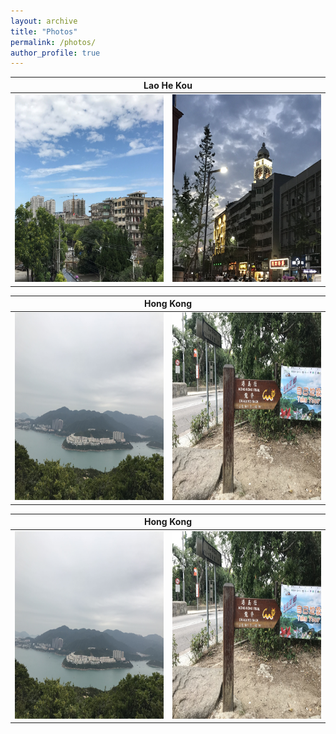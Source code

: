 ```yaml
---
layout: archive
title: "Photos"
permalink: /photos/
author_profile: true
---
```

<table>
    <thead>
        <tr>
            <th colspan="2">Lao He Kou</th>
        </tr>
    </thead>
    <tbody>
        <tr>
          <td valign="top"><img src='/images/老河口1.jpg' alt="Lao He Kou1" width=250 height=300/></td>
          <td valign="top"><img src='/images/老河口2.jpg' alt="Lao He Kou2" width=250 height=300/></td>
        </tr>
    </tbody>
</table>

<table>
    <thead>
        <tr>
            <th colspan="2">Hong Kong</th>
        </tr>
    </thead>
    <tbody>
        <tr>
          <td valign="top"><img src='/images/龙脊1.jpg' alt="Lao He Kou1" width=250 height=300/></td>
          <td valign="top"><img src='/images/龙脊2.jpg' alt="Lao He Kou2" width=250 height=300/></td>
        </tr>
    </tbody>
</table>


<table>
    <thead>
        <tr>
            <th colspan="2">Hong Kong</th>
        </tr>
    </thead>
    <tbody>
        <tr>
          <td valign="top"><img src='/images/龙脊1.jpg' alt="Lao He Kou1" width=250 height=300/></td>
          <td valign="top"><img src='/images/龙脊2.jpg' alt="Lao He Kou2" width=250 height=300/></td>
        </tr>
    </tbody>
</table>


